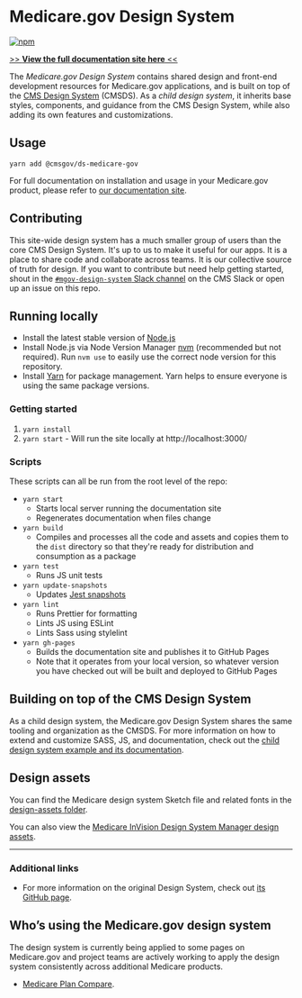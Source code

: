 # Medicare.gov Design System

[![npm](https://img.shields.io/npm/v/@cmsgov/ds-medicare-gov.svg?label=@cmsgov%2Fds-medicare-gov)](https://www.npmjs.com/package/@cmsgov/ds-medicare-gov)

[>> **View the full documentation site here** <<](https://github.cms.gov/pages/MedicareGov/mgov-design-system/)

The _Medicare.gov Design System_ contains shared design and front-end development resources for Medicare.gov applications, and is built on top of the [CMS Design System](https://design.cms.gov/) (CMSDS). As a _child design system_, it inherits base styles, components, and guidance from the CMS Design System, while also adding its own features and customizations.

## Usage

`yarn add @cmsgov/ds-medicare-gov`

For full documentation on installation and usage in your Medicare.gov product, please refer to [our documentation site](https://github.cms.gov/pages/MedicareGov/mgov-design-system/startup/installation/).

## Contributing

This site-wide design system has a much smaller group of users than the core CMS Design System. It's up to us to make it useful for our apps. It is a place to share code and collaborate across teams. It is our collective source of truth for design. If you want to contribute but need help getting started, shout in the [`#mgov-design-system` Slack channel](https://cmsgov.slack.com/archives/C010T7LE5RC) on the CMS Slack or open up an issue on this repo.

## Running locally
  * Install the latest stable version of [Node.js](https://nodejs.org/)
  * Install Node.js via Node Version Manager [nvm](https://github.com/creationix/nvm) (recommended but not required). Run `nvm use` to easily use the correct node version for this repository. 
  * Install [Yarn](https://yarnpkg.com/docs/install) for package management. Yarn helps to ensure everyone is using the same package versions.

### Getting started

1. `yarn install`
1. `yarn start` - Will run the site locally at http://localhost:3000/


### Scripts

These scripts can all be run from the root level of the repo:

- `yarn start`
  - Starts local server running the documentation site
  - Regenerates documentation when files change
- `yarn build`
  - Compiles and processes all the code and assets and copies them to the `dist` directory so that they're ready for distribution and consumption as a package
- `yarn test`
  - Runs JS unit tests
- `yarn update-snapshots`
  - Updates [Jest snapshots](http://facebook.github.io/jest/docs/en/snapshot-testing.html)
- `yarn lint`
  - Runs Prettier for formatting
  - Lints JS using ESLint
  - Lints Sass using stylelint
- `yarn gh-pages`
  - Builds the documentation site and publishes it to GitHub Pages
  - Note that it operates from your local version, so whatever version you have checked out will be built and deployed to GitHub Pages

## Building on top of the CMS Design System


As a child design system, the Medicare.gov Design System shares the same tooling and organization as the CMSDS. For more information on how to extend and customize SASS, JS, and documentation, check out the [child design system example and its documentation](https://github.com/CMSgov/design-system/tree/master/examples/child-design-system).

## Design assets

You can find the Medicare design system Sketch file and related fonts in the [design-assets folder](https://github.com/CMSgov/mgov-design-system/tree/master/design-assets).

You can also view the [Medicare InVision Design System Manager design assets](https://cms.invisionapp.com/dsm/cms/medicare?mode=edit). 

---
### Additional links

- For more information on the original Design System, check out [its GitHub page](https://github.com/cmsgov/design-system).

## Who’s using the Medicare.gov design system

The design system is currently being applied to some pages on Medicare.gov and project teams are actively working to apply the design system consistently across additional Medicare products.

* [Medicare Plan Compare](https://www.medicare.gov/plan-compare/).
